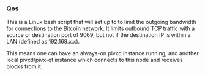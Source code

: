 ### Qos ###

This is a Linux bash script that will set up tc to limit the outgoing bandwidth for connections to the Bitcoin network. It limits outbound TCP traffic with a source or destination port of 9069, but not if the destination IP is within a LAN (defined as 192.168.x.x).

This means one can have an always-on pivxd instance running, and another local pivxd/pivx-qt instance which connects to this node and receives blocks from it.
